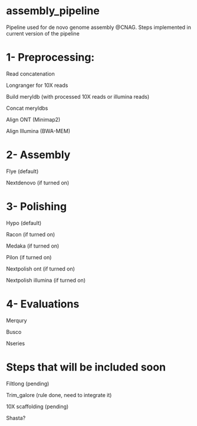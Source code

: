 # assembly_pipeline
 Pipeline used for de novo genome assembly @CNAG.
 Steps implemented in current version of the pipeline

# 1- Preprocessing:

	
Read concatenation
	
Longranger for 10X reads
	
Build meryldb (with processed 10X reads or illumina reads)
	
Concat meryldbs
	
Align ONT (Minimap2)
	
Align Illumina (BWA-MEM)

# 2- Assembly

Flye (default)
	
Nextdenovo (if turned on)

# 3- Polishing


Hypo (default)
	
Racon (if turned on)
	
Medaka (if turned on)
	
Pilon (if turned on)
	
Nextpolish ont (if turned on)
	
Nextpolish illumina (if turned on)


# 4- Evaluations
	
Merqury
	
Busco
	
Nseries

# Steps that will be included soon
	
Filtlong (pending)
	
Trim_galore (rule done, need to integrate it)


10X scaffolding (pending)
	
Shasta?

